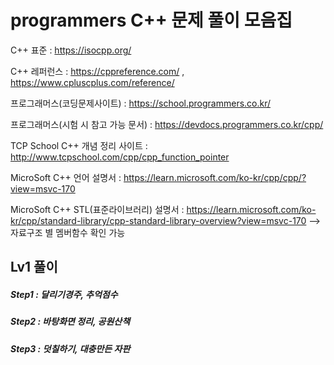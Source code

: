 # programmers C++ 문제 풀이 모음집
C++ 표준 : https://isocpp.org/ 

C++ 레퍼런스 : https://cppreference.com/     ,     https://www.cpluscplus.com/reference/

프로그래머스(코딩문제사이트) : https://school.programmers.co.kr/

프로그래머스(시험 시 참고 가능 문서) : https://devdocs.programmers.co.kr/cpp/

TCP School C++ 개념 정리 사이트 : http://www.tcpschool.com/cpp/cpp_function_pointer

MicroSoft C++ 언어 설명서 : https://learn.microsoft.com/ko-kr/cpp/cpp/?view=msvc-170

MicroSoft C++ STL(표준라이브러리) 설명서 : https://learn.microsoft.com/ko-kr/cpp/standard-library/cpp-standard-library-overview?view=msvc-170
  --> 자료구조 별 멤버함수 확인 가능
## Lv1 풀이  <br/>
##### Step1 : 달리기경주, 추억점수
##### Step2 : 바탕화면 정리, 공원산책
##### Step3 : 덧칠하기, 대충만든 자판



